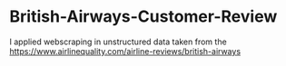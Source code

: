 # British-Airways-Customer-Review
I applied webscraping in unstructured data taken from the https://www.airlinequality.com/airline-reviews/british-airways

